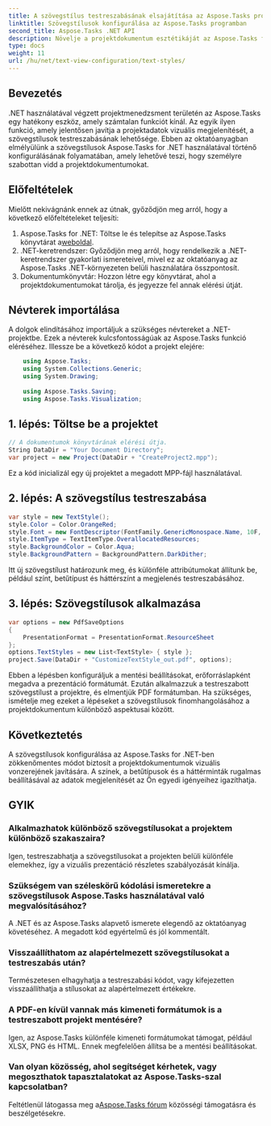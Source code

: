 ```yaml
---
title: A szövegstílus testreszabásának elsajátítása az Aspose.Tasks programban
linktitle: Szövegstílusok konfigurálása az Aspose.Tasks programban
second_title: Aspose.Tasks .NET API
description: Növelje a projektdokumentum esztétikáját az Aspose.Tasks for .NET segítségével. Könnyedén testreszabhatja a szövegstílusokat a tetszetős megjelenítés érdekében.
type: docs
weight: 11
url: /hu/net/text-view-configuration/text-styles/
---
```

## Bevezetés
.NET használatával végzett projektmenedzsment területén az Aspose.Tasks egy hatékony eszköz, amely számtalan funkciót kínál. Az egyik ilyen funkció, amely jelentősen javítja a projektadatok vizuális megjelenítését, a szövegstílusok testreszabásának lehetősége. Ebben az oktatóanyagban elmélyülünk a szövegstílusok Aspose.Tasks for .NET használatával történő konfigurálásának folyamatában, amely lehetővé teszi, hogy személyre szabottan vidd a projektdokumentumokat.
## Előfeltételek
Mielőtt nekivágnánk ennek az útnak, győződjön meg arról, hogy a következő előfeltételeket teljesíti:
1.  Aspose.Tasks for .NET: Töltse le és telepítse az Aspose.Tasks könyvtárat a[weboldal](https://releases.aspose.com/tasks/net/).
2. .NET-keretrendszer: Győződjön meg arról, hogy rendelkezik a .NET-keretrendszer gyakorlati ismereteivel, mivel ez az oktatóanyag az Aspose.Tasks .NET-környezeten belüli használatára összpontosít.
3. Dokumentumkönyvtár: Hozzon létre egy könyvtárat, ahol a projektdokumentumokat tárolja, és jegyezze fel annak elérési útját.
## Névterek importálása
A dolgok elindításához importáljuk a szükséges névtereket a .NET-projektbe. Ezek a névterek kulcsfontosságúak az Aspose.Tasks funkció eléréséhez. Illessze be a következő kódot a projekt elejére:
```csharp
    using Aspose.Tasks;
    using System.Collections.Generic;
    using System.Drawing;
    
    using Aspose.Tasks.Saving;
    using Aspose.Tasks.Visualization;
```
## 1. lépés: Töltse be a projektet
```csharp
// A dokumentumok könyvtárának elérési útja.
String DataDir = "Your Document Directory";
var project = new Project(DataDir + "CreateProject2.mpp");
```
Ez a kód inicializál egy új projektet a megadott MPP-fájl használatával.
## 2. lépés: A szövegstílus testreszabása
```csharp
var style = new TextStyle();
style.Color = Color.OrangeRed;
style.Font = new FontDescriptor(FontFamily.GenericMonospace.Name, 10F, FontStyles.Bold | FontStyles.Italic);
style.ItemType = TextItemType.OverallocatedResources;
style.BackgroundColor = Color.Aqua;
style.BackgroundPattern = BackgroundPattern.DarkDither;
```
Itt új szövegstílust határozunk meg, és különféle attribútumokat állítunk be, például színt, betűtípust és háttérszínt a megjelenés testreszabásához.
## 3. lépés: Szövegstílusok alkalmazása
```csharp
var options = new PdfSaveOptions
{
    PresentationFormat = PresentationFormat.ResourceSheet
};
options.TextStyles = new List<TextStyle> { style };
project.Save(DataDir + "CustomizeTextStyle_out.pdf", options);
```
Ebben a lépésben konfiguráljuk a mentési beállításokat, erőforráslapként megadva a prezentáció formátumát. Ezután alkalmazzuk a testreszabott szövegstílust a projektre, és elmentjük PDF formátumban.
Ha szükséges, ismételje meg ezeket a lépéseket a szövegstílusok finomhangolásához a projektdokumentum különböző aspektusai között.
## Következtetés
A szövegstílusok konfigurálása az Aspose.Tasks for .NET-ben zökkenőmentes módot biztosít a projektdokumentumok vizuális vonzerejének javítására. A színek, a betűtípusok és a háttérminták rugalmas beállításával az adatok megjelenítését az Ön egyedi igényeihez igazíthatja.
## GYIK
### Alkalmazhatok különböző szövegstílusokat a projektem különböző szakaszaira?
Igen, testreszabhatja a szövegstílusokat a projekten belüli különféle elemekhez, így a vizuális prezentáció részletes szabályozását kínálja.
### Szükségem van széleskörű kódolási ismeretekre a szövegstílusok Aspose.Tasks használatával való megvalósításához?
A .NET és az Aspose.Tasks alapvető ismerete elegendő az oktatóanyag követéséhez. A megadott kód egyértelmű és jól kommentált.
### Visszaállíthatom az alapértelmezett szövegstílusokat a testreszabás után?
Természetesen elhagyhatja a testreszabási kódot, vagy kifejezetten visszaállíthatja a stílusokat az alapértelmezett értékekre.
### A PDF-en kívül vannak más kimeneti formátumok is a testreszabott projekt mentésére?
Igen, az Aspose.Tasks különféle kimeneti formátumokat támogat, például XLSX, PNG és HTML. Ennek megfelelően állítsa be a mentési beállításokat.
### Van olyan közösség, ahol segítséget kérhetek, vagy megoszthatok tapasztalatokat az Aspose.Tasks-szal kapcsolatban?
 Feltétlenül látogassa meg a[Aspose.Tasks fórum](https://forum.aspose.com/c/tasks/15) közösségi támogatásra és beszélgetésekre.